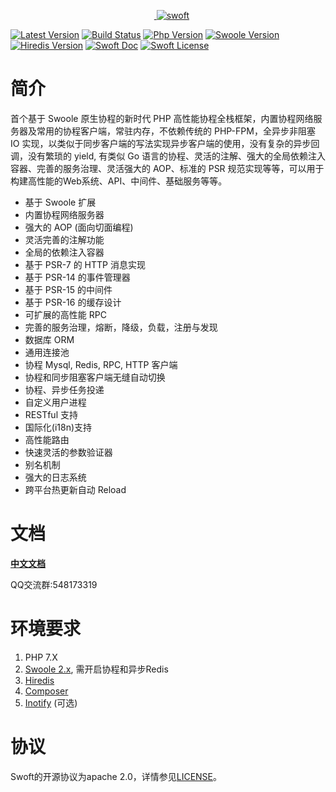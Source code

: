 <p align="center">
    <a href="https://github.com/stelin/swoft" target="_blank">
        <img src="http://www.stelin.me/assets/img/swoft.png" alt="swoft" />
    </a>
</p>

[![Latest Version](https://img.shields.io/badge/dev-v0.2.3-yellow.svg?maxAge=2592000)](https://packagist.org/packages/swoft/swoft)
[![Build Status](https://travis-ci.org/swoft-cloud/framework.svg?branch=master)](https://travis-ci.org/swoft-cloud/framework)
[![Php Version](https://img.shields.io/badge/php-%3E=7.0-brightgreen.svg?maxAge=2592000)](https://packagist.org/packages/swoft/swoft)
[![Swoole Version](https://img.shields.io/badge/swoole-%3E=2.0.9-brightgreen.svg?maxAge=2592000)](https://packagist.org/packages/swoft/swoft)
[![Hiredis Version](https://img.shields.io/badge/hiredis-%3E=0.1-brightgreen.svg?maxAge=2592000)](https://packagist.org/packages/swoft/swoft)
[![Swoft Doc](https://img.shields.io/badge/docs-passing-green.svg?maxAge=2592000)](https://doc.swoft.org)
[![Swoft License](https://img.shields.io/badge/license-apache%202.0-lightgrey.svg?maxAge=2592000)](https://github.com/swoft-cloud/swoft/blob/master/LICENSE)

# 简介
首个基于 Swoole 原生协程的新时代 PHP 高性能协程全栈框架，内置协程网络服务器及常用的协程客户端，常驻内存，不依赖传统的 PHP-FPM，全异步非阻塞 IO 实现，以类似于同步客户端的写法实现异步客户端的使用，没有复杂的异步回调，没有繁琐的 yield, 有类似 Go 语言的协程、灵活的注解、强大的全局依赖注入容器、完善的服务治理、灵活强大的 AOP、标准的 PSR 规范实现等等，可以用于构建高性能的Web系统、API、中间件、基础服务等等。

- 基于 Swoole 扩展
- 内置协程网络服务器
- 强大的 AOP (面向切面编程)
- 灵活完善的注解功能
- 全局的依赖注入容器
- 基于 PSR-7 的 HTTP 消息实现
- 基于 PSR-14 的事件管理器
- 基于 PSR-15 的中间件
- 基于 PSR-16 的缓存设计
- 可扩展的高性能 RPC
- 完善的服务治理，熔断，降级，负载，注册与发现
- 数据库 ORM
- 通用连接池
- 协程 Mysql, Redis, RPC, HTTP 客户端
- 协程和同步阻塞客户端无缝自动切换
- 协程、异步任务投递
- 自定义用户进程
- RESTful 支持
- 国际化(i18n)支持
- 高性能路由
- 快速灵活的参数验证器
- 别名机制
- 强大的日志系统
- 跨平台热更新自动 Reload

# 文档
[**中文文档**](https://doc.swoft.org)

QQ交流群:548173319

# 环境要求
1. PHP 7.X
2. [Swoole 2.x](https://github.com/swoole/swoole-src/releases), 需开启协程和异步Redis
3. [Hiredis](https://github.com/redis/hiredis/releases)
4. [Composer](https://getcomposer.org/)
5. [Inotify](https://pecl.php.net/package/inotify) (可选)

# 协议
Swoft的开源协议为apache 2.0，详情参见[LICENSE](LICENSE)。
